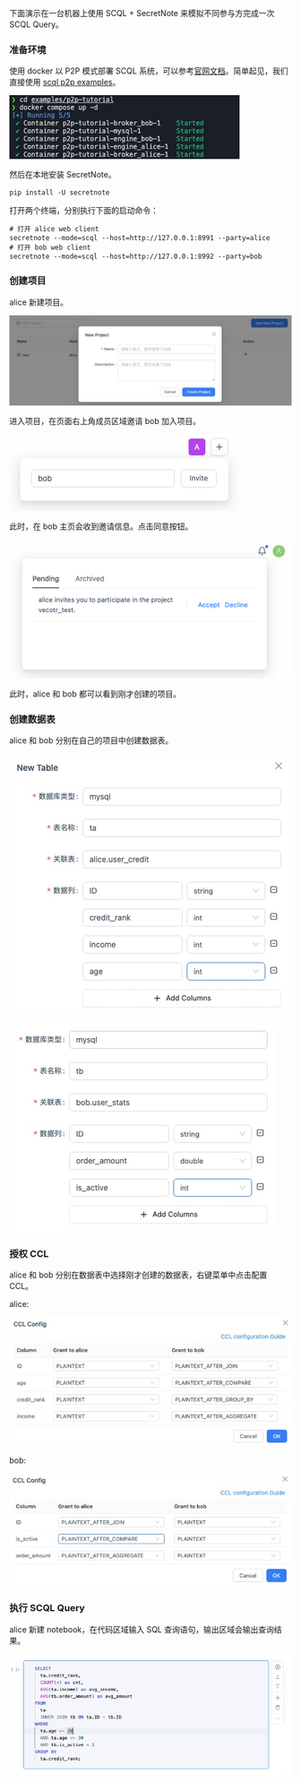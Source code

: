 下面演示在一台机器上使用 SCQL + SecretNote 来模拟不同参与方完成一次 SCQL Query。

### 准备环境

使用 docker 以 P2P 模式部署 SCQL 系统，可以参考[官网文档](https://www.secretflow.org.cn/zh-CN/docs/scql/0.5.0b2/topics/deployment/how-to-deploy-p2p-cluster)。简单起见，我们直接使用 [scql p2p examples](https://github.com/secretflow/scql/tree/main/examples/p2p-tutorial)。

![p2p-tutorial.jpg](./images/p2p-tutorial.png)

然后在本地安装 SecretNote。

```shell
pip install -U secretnote
```

打开两个终端，分别执行下面的启动命令：

```shell
# 打开 alice web client
secretnote --mode=scql --host=http://127.0.0.1:8991 --party=alice
# 打开 bob web client
secretnote --mode=scql --host=http://127.0.0.1:8992 --party=bob
```

### 创建项目

alice 新建项目。

![project.jpg](./images/scql-project.png)

进入项目，在页面右上角成员区域邀请 bob 加入项目。

![invite.jpg](./images//scql-invite.png)

此时，在 bob 主页会收到邀请信息。点击同意按钮。

![image.png](./images//scql-notification.png)

此时，alice 和 bob 都可以看到刚才创建的项目。

### 创建数据表

alice 和 bob 分别在自己的项目中创建数据表。

![table1.jpg](./images//scql-table1.png)

![table2.jpg](./images/scql-table2.png)

### 授权 CCL

alice 和 bob 分别在数据表中选择刚才创建的数据表，右键菜单中点击配置 CCL。

alice:

![ccl1.jpg](./images/scql-ccl1.png)

bob:

![ccl2.jpg](./images//scql-ccl2.png)

### 执行 SCQL Query

alice 新建 notebook，在代码区域输入 SQL 查询语句，输出区域会输出查询结果。

![sql.jpg](./images//scql-query.png)

